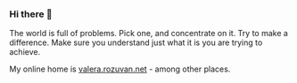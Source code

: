 ### Hi there 👋

The world is full of problems. Pick one, and concentrate on it. Try to make a difference. Make sure you understand just what it is you are trying to achieve.

My online home is [valera.rozuvan.net](https://valera.rozuvan.net/) - among other places.
